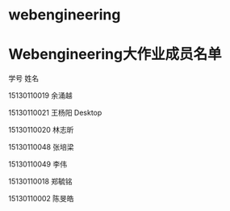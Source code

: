 # webengineering
# Webengineering大作业成员名单
学号		姓名

15130110019 余涌越

15130110021 王杨阳 Desktop

15130110020 林志昕

15130110048 张培梁

15130110049 李伟

15130110018 郑毓铭

15130110002 陈旻皓
